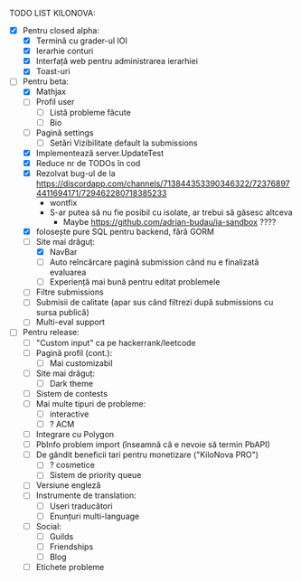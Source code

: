TODO LIST KILONOVA:
- [x] Pentru closed alpha:
	- [x] Termină cu grader-ul IOI
	- [x] Ierarhie conturi
	- [x] Interfață web pentru administrarea ierarhiei
	- [x] Toast-uri
- [ ] Pentru beta:
	- [x] Mathjax
	- [ ] Profil user
		- [ ] Listă probleme făcute
		- [ ] Bio
	- [ ] Pagină settings
		- [ ] Setări Vizibilitate default la submissions
	- [x] Implementează server.UpdateTest
	- [x] Reduce nr de TODOs în cod
	- [x] Rezolvat bug-ul de la https://discordapp.com/channels/713844353390346322/723768974411694171/729462280718385233
		- wontfix
		- S-ar putea să nu fie posibil cu isolate, ar trebui să găsesc altceva
			- Maybe https://github.com/adrian-budau/ia-sandbox ????
	- [x] folosește pure SQL pentru backend, fără GORM
	- [ ] Site mai drăguț:
		- [x] NavBar
		- [ ] Auto reîncărcare pagină submission când nu e finalizată evaluarea
		- [ ] Experiență mai bună pentru editat problemele
	- [ ] Filtre submissions
	- [ ] Submisii de calitate (apar sus când filtrezi după submissions cu sursa publică)
	- [ ] Multi-eval support
- [ ] Pentru release:
	- [ ] "Custom input" ca pe hackerrank/leetcode
	- [ ] Pagină profil (cont.):
		- [ ] Mai customizabil
	- [ ] Site mai drăguț:
		- [ ] Dark theme	
	- [ ] Sistem de contests
	- [ ] Mai multe tipuri de probleme:
		- [ ] interactive
		- [ ] ? ACM
	- [ ] Integrare cu Polygon
	- [ ] PbInfo problem import (înseamnă că e nevoie să termin PbAPI)
	- [ ] De gândit beneficii tari pentru monetizare ("KiloNova PRO")
		- [ ] ? cosmetice
		- [ ] Sistem de priority queue 
	- [ ] Versiune engleză
	- [ ] Instrumente de translation:
		- [ ] Useri traducători
		- [ ] Enunțuri multi-language
	- [ ] Social:
		- [ ] Guilds
		- [ ] Friendships
		- [ ] Blog
	- [ ] Etichete probleme
